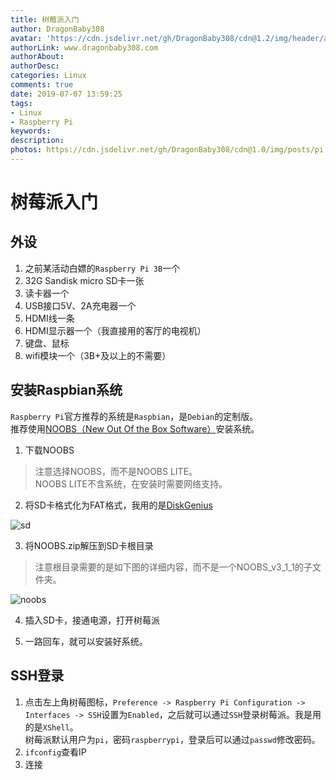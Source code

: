 ```yaml
---
title: 树莓派入门
author: DragonBaby308
avatar: 'https://cdn.jsdelivr.net/gh/DragonBaby308/cdn@1.2/img/header/avatar.jpg'
authorLink: www.dragonbaby308.com
authorAbout:
authorDesc:
categories: Linux
comments: true
date: 2019-07-07 13:59:25
tags:
- Linux
- Raspberry Pi
keywords:
description:
photos: https://cdn.jsdelivr.net/gh/DragonBaby308/cdn@1.0/img/posts/pi.jpg
---
```


#  树莓派入门

##  外设

1. 之前某活动白嫖的`Raspberry Pi 3B`一个
2. 32G Sandisk micro SD卡一张
3. 读卡器一个
4. USB接口5V、2A充电器一个
5. HDMI线一条
6. HDMI显示器一个（我直接用的客厅的电视机）
7. 键盘、鼠标
8.  wifi模块一个（3B+及以上的不需要）

##  安装Raspbian系统

`Raspberry Pi`官方推荐的系统是`Raspbian`，是`Debian`的定制版。  
推荐使用[NOOBS（New Out Of the Box Software）](https://www.raspberrypi.org/downloads/noobs/)安装系统。

1. 下载NOOBS

> 注意选择NOOBS，而不是NOOBS LITE。  
NOOBS LITE不含系统，在安装时需要网络支持。

2. 将SD卡格式化为FAT格式，我用的是[DiskGenius](http://www.diskgenius.cn/download.php)

![sd](https://tva1.sinaimg.cn/large/007DFXDhly1g4wbgyt7xoj315e0rqqbw.jpg)

3. 将NOOBS.zip解压到SD卡根目录

> 注意根目录需要的是如下图的详细内容，而不是一个NOOBS_v3_1_1的子文件夹。

![noobs](https://tva2.sinaimg.cn/large/007DFXDhgy1g4rb5r19t3j30o00k1q54.jpg)

4. 插入SD卡，接通电源，打开树莓派

5. 一路回车，就可以安装好系统。

##  SSH登录

1. 点击左上角树莓图标，`Preference -> Raspberry Pi Configuration -> Interfaces -> SSH`设置为`Enabled`，之后就可以通过`SSH`登录树莓派。我是用的是`XShell`。  
树莓派默认用户为`pi`，密码`raspberrypi`，登录后可以通过`passwd`修改密码。
2. `ifconfig`查看IP
3. 连接
